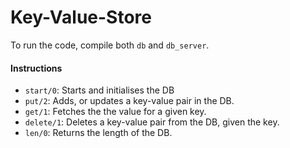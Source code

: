 # Key-Value-Store

To run the code, compile both `db` and `db_server`.


#### Instructions
- `start/0`: Starts and initialises the DB
- `put/2`: Adds, or updates a key-value pair in the DB.
- `get/1`: Fetches the the value for a given key.
- `delete/1`: Deletes a key-value pair from the DB, given the key.
- `len/0`: Returns the length of the DB.